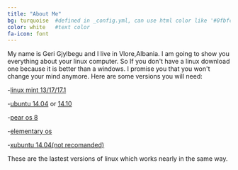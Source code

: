 ```yaml
---
title: "About Me"
bg: turquoise  #defined in _config.yml, can use html color like '#0fbfcf'
color: white   #text color
fa-icon: font
---
```


My name is Geri Gjylbegu and I live in Vlore,Albania.
I am going to show you everything about your linux computer.
So If you don't have a linux download one because it is better than a windows.
I promise you that you won't change your mind anymore.
Here are some versions you will need:
 
 -[linux mint 13/17/17.1](http://www.linuxmint.com/download_all.php)
 
 -[ubuntu 14.04](http://releases.ubuntu.com/14.04/ubuntu-14.04.1-desktop-i386.iso) or [14.10](http://releases.ubuntu.com/14.10/ubuntu-14.10-desktop-i386.iso)
 
 -[pear os 8](http://download2us.softpedia.com/dl/8e10168805c6528e45b7f3fedff06cad/54a3cb46/500076309/linux/pearos8-i386.iso)
 
 -[elementary os](http://heanet.dl.sourceforge.net/project/elementaryos/stable/elementaryos-stable-i386.20130810.iso) 
 
 -[xubuntu 14.04(not recomanded)](http://cdimage.ubuntu.com/xubuntu/releases/14.04/release/xubuntu-14.04.1-desktop-i386.iso)
 
These are the lastest versions of linux which works nearly in the same way.
